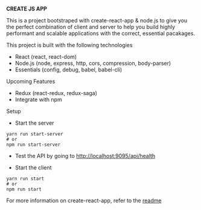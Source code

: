 **CREATE JS APP**

This is a project bootstraped with create-react-app & node.js to give you the perfect combination of client and server to help you build highly performant and scalable applications with the correct, essential pacakages.

This project is built with the following technologies
- React (react, react-dom)
- Node.js (node, express, http, cors, compression, body-parser)
- Essentials (config, debug, babel, babel-cli)

Upcoming Features
- Redux (react-redux, redux-saga)
- Integrate with npm

Setup
- Start the server
```
yarn run start-server
# or
npm run start-server
```
- Test the API by going to [http://localhost:9095/api/health](http://localhost:9095/api/health)

- Start the client
```
yarn run start
# or 
npm run start
```

For more information on create-react-app, refer to the [readme](./README-CREATE-REACT-APP.md)

